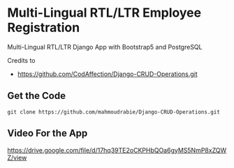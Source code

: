 # Multi-Lingual RTL/LTR Employee Registration
Multi-Lingual RTL/LTR Django App with Bootstrap5 and PostgreSQL 

Credits to
 - https://github.com/CodAffection/Django-CRUD-Operations.git

## Get the Code

```
git clone https://github.com/mahmoudrabie/Django-CRUD-Operations.git
```

## Video For the App
https://drive.google.com/file/d/17hq39TE2oCKPHbQOa6gyMS5NmP8xZQWZ/view
